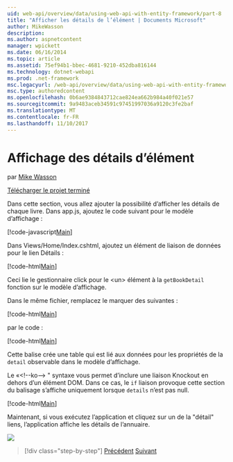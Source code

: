 ```yaml
---
uid: web-api/overview/data/using-web-api-with-entity-framework/part-8
title: "Afficher les détails de l’élément | Documents Microsoft"
author: MikeWasson
description: 
ms.author: aspnetcontent
manager: wpickett
ms.date: 06/16/2014
ms.topic: article
ms.assetid: 75ef94b1-bbec-4681-9210-452dba816144
ms.technology: dotnet-webapi
ms.prod: .net-framework
msc.legacyurl: /web-api/overview/data/using-web-api-with-entity-framework/part-8
msc.type: authoredcontent
ms.openlocfilehash: 0b6ae9384843712cae824ea662b984a40f021e57
ms.sourcegitcommit: 9a9483aceb34591c97451997036a9120c3fe2baf
ms.translationtype: MT
ms.contentlocale: fr-FR
ms.lasthandoff: 11/10/2017
---
```

<a name="display-item-details"></a>Affichage des détails d’élément
====================
par [Mike Wasson](https://github.com/MikeWasson)

[Télécharger le projet terminé](https://github.com/MikeWasson/BookService)

Dans cette section, vous allez ajouter la possibilité d’afficher les détails de chaque livre. Dans app.js, ajoutez le code suivant pour le modèle d’affichage :

[!code-javascript[Main](part-8/samples/sample1.js)]

Dans Views/Home/Index.cshtml, ajoutez un élément de liaison de données pour le lien Détails :

[!code-html[Main](part-8/samples/sample2.html?highlight=5)]

Ceci lie le gestionnaire click pour le &lt;un&gt; élément à la `getBookDetail` fonction sur le modèle d’affichage.

Dans le même fichier, remplacez le marquer des suivantes :

[!code-html[Main](part-8/samples/sample3.html)]

par le code :

[!code-html[Main](part-8/samples/sample4.html)]

Cette balise crée une table qui est lié aux données pour les propriétés de la `detail` observable dans le modèle d’affichage.

Le «&lt;!--ko--&gt; &quot; syntaxe vous permet d’inclure une liaison Knockout en dehors d’un élément DOM. Dans ce cas, le `if` liaison provoque cette section du balisage s’affiche uniquement lorsque `details` n’est pas null.

[!code-html[Main](part-8/samples/sample5.html)]

Maintenant, si vous exécutez l’application et cliquez sur un de la &quot;détail&quot; liens, l’application affiche les détails de l’annuaire.

[![](part-8/_static/image2.png)](part-8/_static/image1.png)

>[!div class="step-by-step"]
[Précédent](part-7.md)
[Suivant](part-9.md)
